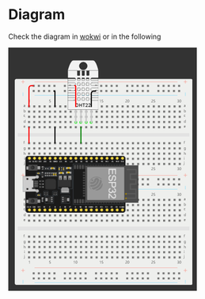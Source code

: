 # Diagram

Check the diagram in [wokwi](https://wokwi.com/projects/389775445823306753) or in the following

![hi](../images/dht22.png)
